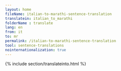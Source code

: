 ```yaml
---
layout: home
fileName: italian-to-marathi-sentence-translation
translatein: italian_to_marathi
folderName : translate
lang: en
from: it
to: mr
permalink: /italian-to-marathi-sentence-translation
tool: sentence-translations
nointernationalization: true
---
```

{% include section/translateinto.html %}
